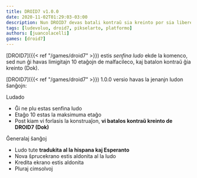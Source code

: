```yaml
---
title: DROID7 v1.0.0
date: 2020-11-02T01:29:03-03:00
description: Nun DROID7 devas batali kontraŭ sia kreinto por sia libereco
tags: [ludevoluo, droid7, pikselarto, platformo]
authors: [juancolacelli]
games: [droid7]
---
```


[DROID7]({{< ref "/games/droid7" >}}) estis *senfina ludo* ekde la komenco, sed nun ĝi havas limigitajn 10 etaĝojn de malfacileco, kaj batalon kontraŭ ĝia kreinto (Dok).

[DROID7]({{< ref "/games/droid7" >}}) 1.0.0 versio havas la jenanjn ludon ŝanĝojn:

Ludado

* Ĝi ne plu estas senfina ludo
* Etaĝo 10 estas la maksimuma etaĝo
* Post kiam vi forlasis la konstruaĵon, **vi batalos kontraŭ kreinto de DROID7 (Dok)**

Ĝeneralaj ŝanĝoj

* Ludo tute **tradukita al la hispana kaj Esperanto**
* Nova ŝprucekrano estis aldonita al la ludo
* Kredita ekrano estis aldonita
* Pluraj cimsolvoj
